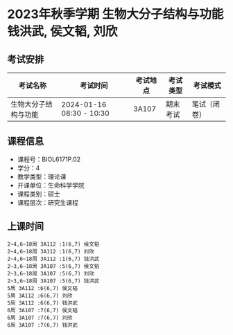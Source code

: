 # 2023年秋季学期 生物大分子结构与功能 钱洪武, 侯文韬, 刘欣




## 考试安排

| 考试名称 | 考试时间 | 考试地点 | 考试类型 | 考试模式 |
| -------- | -------- | -------- | -------- | -------- |
| 生物大分子结构与功能 | 2024-01-16 08:30 - 10:30 | 3A107 | 期末考试 | 笔试（闭卷） |





## 课程信息

- 课程号：BIOL6171P.02
- 学分：4
- 教学类型：理论课
- 开课单位：生命科学学院
- 课程类别：硕士
- 课程层次：研究生课程

## 上课时间

```
2~4,6~18周 3A112 :1(6,7) 侯文韬
2~4,6~18周 3A112 :1(6,7) 刘欣
2~4,6~18周 3A112 :1(6,7) 钱洪武
2~3,6~18周 3A107 :5(6,7) 侯文韬
2~3,6~18周 3A107 :5(6,7) 刘欣
2~3,6~18周 3A107 :5(6,7) 钱洪武
5周 3A112 :6(6,7) 侯文韬
5周 3A112 :6(6,7) 刘欣
5周 3A112 :6(6,7) 钱洪武
6周 3A107 :7(6,7) 侯文韬
6周 3A107 :7(6,7) 刘欣
6周 3A107 :7(6,7) 钱洪武
```

